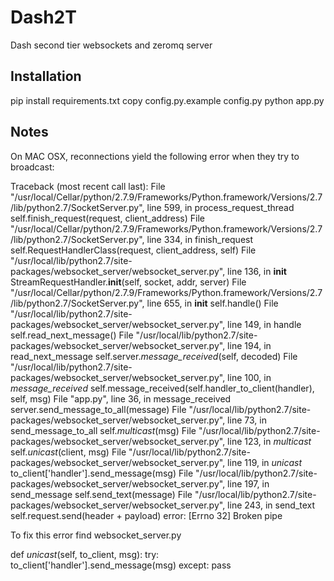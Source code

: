 Dash2T
==============

Dash second tier websockets and zeromq server

Installation
------------

pip install requirements.txt
copy config.py.example config.py
python app.py


Notes
------------

On MAC OSX, reconnections yield the following error when they try to broadcast: 

Traceback (most recent call last):
  File "/usr/local/Cellar/python/2.7.9/Frameworks/Python.framework/Versions/2.7/lib/python2.7/SocketServer.py", line 599, in process_request_thread
    self.finish_request(request, client_address)
  File "/usr/local/Cellar/python/2.7.9/Frameworks/Python.framework/Versions/2.7/lib/python2.7/SocketServer.py", line 334, in finish_request
    self.RequestHandlerClass(request, client_address, self)
  File "/usr/local/lib/python2.7/site-packages/websocket_server/websocket_server.py", line 136, in __init__
    StreamRequestHandler.__init__(self, socket, addr, server)
  File "/usr/local/Cellar/python/2.7.9/Frameworks/Python.framework/Versions/2.7/lib/python2.7/SocketServer.py", line 655, in __init__
    self.handle()
  File "/usr/local/lib/python2.7/site-packages/websocket_server/websocket_server.py", line 149, in handle
    self.read_next_message()
  File "/usr/local/lib/python2.7/site-packages/websocket_server/websocket_server.py", line 194, in read_next_message
    self.server._message_received_(self, decoded)
  File "/usr/local/lib/python2.7/site-packages/websocket_server/websocket_server.py", line 100, in _message_received_
    self.message_received(self.handler_to_client(handler), self, msg)
  File "app.py", line 36, in message_received
    server.send_message_to_all(message)
  File "/usr/local/lib/python2.7/site-packages/websocket_server/websocket_server.py", line 73, in send_message_to_all
    self._multicast_(msg)
  File "/usr/local/lib/python2.7/site-packages/websocket_server/websocket_server.py", line 123, in _multicast_
    self._unicast_(client, msg)
  File "/usr/local/lib/python2.7/site-packages/websocket_server/websocket_server.py", line 119, in _unicast_
    to_client['handler'].send_message(msg)
  File "/usr/local/lib/python2.7/site-packages/websocket_server/websocket_server.py", line 197, in send_message
    self.send_text(message)
  File "/usr/local/lib/python2.7/site-packages/websocket_server/websocket_server.py", line 243, in send_text
    self.request.send(header + payload)
error: [Errno 32] Broken pipe


To fix this error find websocket_server.py

def _unicast_(self, to_client, msg):
    try:
        to_client['handler'].send_message(msg)
    except:
        pass
```